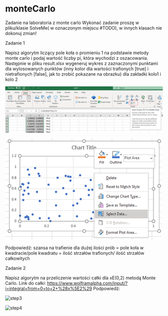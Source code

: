 # monteCarlo
Zadanie na laboratoria z monte carlo
Wykonać zadanie proszę w pliku/klasie SolveMe( w oznaczonym miejscu #TODO), w innych klasach nie dokonuj zmian!


Zadanie 1

Napisz algorytm liczący pole koła o promieniu 1 na podstawie metody monte carlo i podaj wartość liczby pi, która wychodzi z oszacowania. Następnie w pliku result.xlsx wygeneruj 
wykres z zaznaczonymi punktami dla wylosowanych punktów (inny kolor dla wartości trafionych [true] i nietrafionych [false], jak to zrobić pokazane na obrazku) dla 
zakładki kolo1 i kolo 2

![step1](./step1.png)

![step2](./step2.png)

Podpowiedź: szansa na trafienie dla dużej ilości prób  = pole koła w kwadracie/pole kwadratu = ilość strzałów trafionych/ ilość strzałów całkowitych


Zadanie 2

Napisz algorytm na przeliczenie wartości całki dla xE(0,2) metodą Monte Carlo.
Link do całki: https://www.wolframalpha.com/input/?i=integral+from+0+to+2+%28x%5E2%29
Podpowiedź:

![step3](https://www.scratchapixel.com/images/upload/monte-carlo-methods-practice/MCIntegration03.png?)

![step4](https://latex.codecogs.com/gif.latex?\langle&space;F^N\rangle&space;=&space;(b-a)&space;\dfrac{1}{N&space;}&space;\sum_{i=0}^{N-1}&space;f(X_i).)
